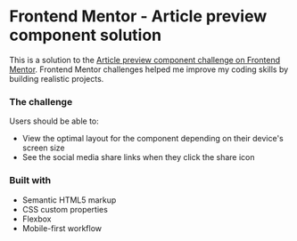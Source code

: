 # Frontend Mentor - Article preview component solution

This is a solution to the [Article preview component challenge on Frontend Mentor](https://www.frontendmentor.io/challenges/article-preview-component-dYBN_pYFT). Frontend Mentor challenges helped me improve my coding skills by building realistic projects. 



### The challenge

Users should be able to:

- View the optimal layout for the component depending on their device's screen size
- See the social media share links when they click the share icon


### Built with

- Semantic HTML5 markup
- CSS custom properties
- Flexbox
- Mobile-first workflow




